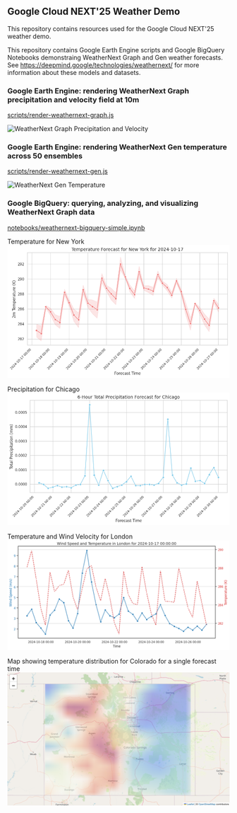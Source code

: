 ## Google Cloud NEXT'25 Weather Demo
This repository contains resources used for the Google Cloud NEXT'25 weather demo.

This repository contains Google Earth Engine scripts and Google BigQuery Notebooks demonstraing WeatherNext Graph and Gen weather forecasts. See https://deepmind.google/technologies/weathernext/ for more information about these models and datasets.

### Google Earth Engine: rendering WeatherNext Graph precipitation and velocity field at 10m

[scripts/render-weathernext-graph.js](scripts/render-weathernext-graph.js)

![WeatherNext Graph Precipitation and Velocity](https://github.com/gena/next25-weather/blob/main/images/ee-weathernext-graph-p-zoom2.1.gif)

### Google Earth Engine: rendering WeatherNext Gen temperature across 50 ensembles

[scripts/render-weathernext-gen.js](scripts/render-weathernext-gen.js)

![WeatherNext Gen Temperature](https://github.com/gena/next25-weather/blob/main/images/ee-weathernext-gen-T.gif)

### Google BigQuery: querying, analyzing, and visualizing WeatherNext Graph data

[notebooks/weathernext-bigquery-simple.ipynb](notebooks/weathernext-bigquery-simple.ipynb)

Temperature for New York
![Temperature for New York](https://github.com/gena/next25-weather/blob/main/images/bq-weathernext-graph-t-newyork.png)

Precipitation for Chicago
![Precipitation for Chicago](https://github.com/gena/next25-weather/blob/main/images/bq-weathernext-graph-p-chicago.png)

Temperature and Wind Velocity for London
![Temperature and Wind Velocity for London](https://github.com/gena/next25-weather/blob/main/images/bq-weathernext-graph-uv-temp-london.png)

Map showing temperature distribution for Colorado for a single forecast time
![Map showing temperature for Colorado](https://github.com/gena/next25-weather/blob/main/images/bq-weathernext-graph-map-colorado.png)
